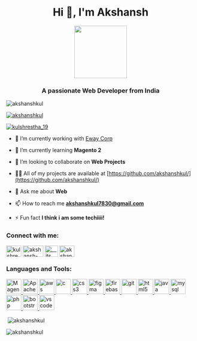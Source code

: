 <h1 align="center">Hi 👋, I'm Akshansh</h1>
<p align="center">
 <img width="140" src="https://user-images.githubusercontent.com/6661165/91657958-61b4fd00-eb00-11ea-9def-dc7ef5367e34.png" /></p>
<h3 align="center">A passionate Web Developer from India</h3>

<p align="left"> <img src="https://komarev.com/ghpvc/?username=akshanshkul&label=Profile%20views&color=0e75b6&style=flat" alt="akshanshkul" /> </p>

<p align="left"> <a href="https://github.com/ryo-ma/github-profile-trophy"><img src="https://github-profile-trophy.vercel.app/?username=akshanshkul&theme=onedark" alt="akshanshkul" /></a>
</p>

<p align="left"> <a href="https://twitter.com/kulshrestha_19" target="blank"><img src="https://img.shields.io/twitter/follow/kulshrestha_19?logo=twitter&style=for-the-badge" alt="kulshrestha_19" /></a> </p>

- 🔭 I’m currently working with [Eway Corp](WWW.EWAYCORP.COM)

- 🌱 I’m currently learning **Magento 2**

- 👯 I’m looking to collaborate on **Web Projects**

- 👨‍💻 All of my projects are available at [https://github.com/akshanshkul/](https://github.com/akshanshkul/)

- 💬 Ask me about **Web**

- 📫 How to reach me **akshanshkul7830@gmail.com**

- ⚡ Fun fact **I think i am some techiiii!**

<h3 align="left">Connect with me:</h3>
<p align="left">
  
<a href="https://twitter.com/kulshrestha_19" target="blank"><img align="center" src="https://upload.wikimedia.org/wikipedia/commons/4/4f/Twitter-logo.svg" alt="kulshrestha_19" height="30" width="40" /></a>
<a href="https://linkedin.com/in/akshansh-770a351a6" target="blank"><img align="center" src="https://upload.wikimedia.org/wikipedia/commons/b/b1/LinkedIn_Logo_2013_%282%29.svg" alt="akshansh-770a351a6" height="30" width="55" /></a>
<a href="https://instagram.com/__its__don__" target="blank"><img align="center" src="https://upload.wikimedia.org/wikipedia/commons/e/e7/Instagram_logo_2016.svg" alt="__its__don__" height="30" width="35" /></a>
<a href="https://www.hackerrank.com/akshanshkul_19" target="blank"><img align="center" src="https://upload.wikimedia.org/wikipedia/commons/6/6a/Hackerrank_meaningful_logo.svg" alt="akshanshkul_19" height="30" width="40" /></a>
</p>

<h3 align="left">Languages and Tools:</h3>
<p align="left"> <a href="https://business.adobe.com" target="_blank" rel="noreferrer"> <img src="https://upload.wikimedia.org/wikipedia/commons/5/55/Magento_Logo.svg" alt="Magento" width="40" height="40"/> </a> <a href="https://www.apache.org" target="_blank" rel="noreferrer"> <img src="https://upload.wikimedia.org/wikipedia/commons/1/10/Apache_HTTP_server_logo_%282019-present%29.svg" alt="Apache" width="40" height="40"/> </a> <a href="https://aws.amazon.com" target="_blank" rel="noreferrer"> <img src="https://upload.wikimedia.org/wikipedia/commons/9/93/Amazon_Web_Services_Logo.svg" alt="aws" width="40" height="40"/> </a> <a href="https://www.cprogramming.com/" target="_blank" rel="noreferrer"> <img src="https://upload.wikimedia.org/wikipedia/commons/1/18/C_Programming_Language.svg" alt="c" width="40" height="40"/> </a> <a href="https://www.w3schools.com/css/" target="_blank" rel="noreferrer"> <img src="https://upload.wikimedia.org/wikipedia/commons/d/d5/CSS3_logo_and_wordmark.svg" alt="css3" width="40" height="40"/> </a> <a href="https://www.figma.com/" target="_blank" rel="noreferrer"> <img src="https://www.vectorlogo.zone/logos/figma/figma-icon.svg" alt="figma" width="40" height="40"/> </a> <a href="https://firebase.google.com/" target="_blank" rel="noreferrer"> <img src="https://www.vectorlogo.zone/logos/firebase/firebase-icon.svg" alt="firebase" width="40" height="40"/> </a> <a href="https://git-scm.com/" target="_blank" rel="noreferrer"> <img src="https://www.vectorlogo.zone/logos/git-scm/git-scm-icon.svg" alt="git" width="40" height="40"/> </a> <a href="https://www.w3.org/html/" target="_blank" rel="noreferrer"> <img src="https://upload.wikimedia.org/wikipedia/commons/6/61/HTML5_logo_and_wordmark.svg" alt="html5" width="40" height="40"/> </a> <a href="https://www.java.com" target="_blank" rel="noreferrer"> <img src="https://www.vectorlogo.zone/logos/java/java-icon.svg" alt="java" width="40" height="40"/> </a> <a href="https://www.mysql.com/" target="_blank" rel="noreferrer"> <img src="https://upload.wikimedia.org/wikipedia/commons/0/0a/MySQL_textlogo.svg" alt="mysql" width="40" height="40"/> </a> <a href="https://www.php.net" target="_blank" rel="noreferrer"> <img src="https://upload.wikimedia.org/wikipedia/commons/2/27/PHP-logo.svg" alt="php" width="40" height="40"/> </a> <a href="https://getbootstrap.com" target="_blank" rel="noreferrer"> <img src="https://upload.wikimedia.org/wikipedia/commons/b/b2/Bootstrap_logo.svg" alt="bootstrap" width="40" height="40"/> </a> <a href="https://code.visualstudio.com" target="_blank" rel="noreferrer"> <img src="https://upload.wikimedia.org/wikipedia/commons/9/9a/Visual_Studio_Code_1.35_icon.svg" alt="vs code" width="40" height="40"/> </a> </p>

<p>&nbsp;<img align="center" src="https://github-readme-stats.vercel.app/api?username=akshanshkul&show_icons=true&theme=gruvbox&locale=en" alt="akshanshkul" /></p>

<p><img align="center" src="https://github-readme-streak-stats.herokuapp.com/?user=akshanshkul&" alt="akshanshkul" /></p>

